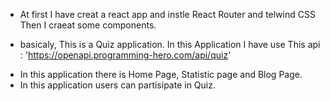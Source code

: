 + At first I have creat a react app and instle React Router and telwind CSS Then I craeat some components.
- basicaly, This is a Quiz application. In this Application I have use This api : 'https://openapi.programming-hero.com/api/quiz'
* In this application there is Home Page, Statistic page and Blog Page.
* In this application users can partisipate in Quiz.
